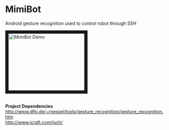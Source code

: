 # MimiBot
Android gesture recognition used to control robot through SSH

<a href="https://youtu.be/7GmAC8g7FMA" target="_blank"><img src="https://www.youtube.com/watch?v=7GmAC8g7FMA&" 
alt="MimiBot Demo" width="240" height="180" border="10" /></a>

<br><b>Project Dependencies</b>
<br>http://www.dfki.de/~rnessel/tools/gesture_recognition/gesture_recognition.htm
<br>http://www.jcraft.com/jsch/
